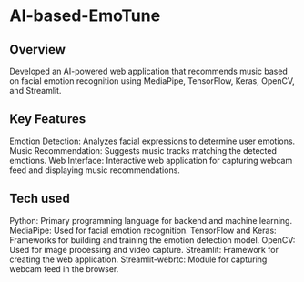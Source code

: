 # AI-based-EmoTune

## Overview
Developed an AI-powered web application that recommends music based on facial emotion recognition using MediaPipe, TensorFlow, Keras, OpenCV, and Streamlit.

## Key Features 
Emotion Detection: Analyzes facial expressions to determine user emotions.
Music Recommendation: Suggests music tracks matching the detected emotions.
Web Interface: Interactive web application for capturing webcam feed and displaying music recommendations.

## Tech used
Python: Primary programming language for backend and machine learning.
MediaPipe: Used for facial emotion recognition.
TensorFlow and Keras: Frameworks for building and training the emotion detection model.
OpenCV: Used for image processing and video capture.
Streamlit: Framework for creating the web application.
Streamlit-webrtc: Module for capturing webcam feed in the browser.
